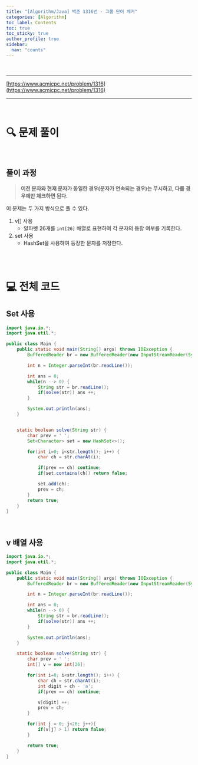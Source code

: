 ```yaml
---
title: "[Algorithm/Java] 백준 1316번 - 그룹 단어 체커"
categories: [Algorithm]
toc_label: Contents
toc: true
toc_sticky: true
author_profile: true
sidebar:
  nav: "counts"
---
```


<br>

---

[https://www.acmicpc.net/problem/1316](https://www.acmicpc.net/problem/1316)

---

<br>

# 🔍 문제 풀이

<br>

## 풀이 과정

> **이전 문자와 현재 문자가 동일한 경우(문자가 연속되는 경우)는 무시하고, 다를 경우에만 체크하면 된다.**

이 문제는 두 가지 방식으로 풀 수 있다.

1. v[] 사용
   - 알파벳 26개를 `int[26]` 배열로 표현하여 각 문자의 등장 여부를 기록한다.
2. set 사용
   - HashSet을 사용하여 등장한 문자를 저장한다.

<br><br>

# 💻 전체 코드

## Set 사용

```java
import java.io.*;
import java.util.*;

public class Main {
    public static void main(String[] args) throws IOException {
        BufferedReader br = new BufferedReader(new InputStreamReader(System.in));

        int n = Integer.parseInt(br.readLine());

        int ans = 0;
        while(n --> 0) {
            String str = br.readLine();
            if(solve(str)) ans ++;
        }

        System.out.println(ans);
    }


    static boolean solve(String str) {
        char prev = ' ';
        Set<Character> set = new HashSet<>();

        for(int i=0; i<str.length(); i++) {
            char ch = str.charAt(i);

            if(prev == ch) continue;
            if(set.contains(ch)) return false;

            set.add(ch);
            prev = ch;
        }
        return true;
    }
}
```

<br>

## v 배열 사용

```java
import java.io.*;
import java.util.*;

public class Main {
    public static void main(String[] args) throws IOException {
        BufferedReader br = new BufferedReader(new InputStreamReader(System.in));

        int n = Integer.parseInt(br.readLine());

        int ans = 0;
        while(n --> 0) {
            String str = br.readLine();
            if(solve(str)) ans ++;
        }

        System.out.println(ans);
    }

    static boolean solve(String str) {
        char prev = ' ';
        int[] v = new int[26];

        for(int i=0; i<str.length(); i++) {
            char ch = str.charAt(i);
            int digit = ch - 'a';
            if(prev == ch) continue;

            v[digit] ++;
            prev = ch;
        }

        for(int j = 0; j<26; j++){
            if(v[j] > 1) return false;
        }

        return true;
    }
}
```

<br>
